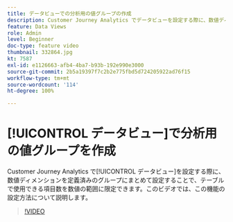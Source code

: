 ```yaml
---
title: データビューでの分析用の値グループの作成
description: Customer Journey Analytics でデータビューを設定する際に、数値ディメンションを定義済みグループにまとめて設定することで、テーブルで使用できる項目数を数値の範囲に限定できます。このビデオでは、この機能の設定方法について説明します。
feature: Data Views
role: Admin
level: Beginner
doc-type: feature video
thumbnail: 332864.jpg
kt: 7587
exl-id: e1126663-afb4-4ba7-b93b-192e990e3000
source-git-commit: 2b5a19397f7c2b2e775fbd5d724205922ad76f15
workflow-type: tm+mt
source-wordcount: '114'
ht-degree: 100%

---
```


# [!UICONTROL データビュー]で分析用の値グループを作成

Customer Journey Analytics で[!UICONTROL データビュー]を設定する際に、数値ディメンションを定義済みのグループにまとめて設定することで、テーブルで使用できる項目数を数値の範囲に限定できます。このビデオでは、この機能の設定方法について説明します。

>[!VIDEO](https://video.tv.adobe.com/v/3412360/?quality=12&learn=on&captions=jpn)
